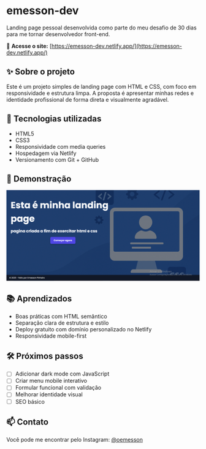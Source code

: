 # emesson-dev

Landing page pessoal desenvolvida como parte do meu desafio de 30 dias para me tornar desenvolvedor front-end.

🔗 **Acesse o site:** [https://emesson-dev.netlify.app/](https://emesson-dev.netlify.app/)

## ✨ Sobre o projeto

Este é um projeto simples de landing page com HTML e CSS, com foco em responsividade e estrutura limpa. A proposta é apresentar minhas redes e identidade profissional de forma direta e visualmente agradável.

## 🔧 Tecnologias utilizadas

- HTML5
- CSS3
- Responsividade com media queries
- Hospedagem via Netlify
- Versionamento com Git + GitHub

## 📸 Demonstração

![screenshot](images/screenshot.png)

## 📚 Aprendizados

- Boas práticas com HTML semântico
- Separação clara de estrutura e estilo
- Deploy gratuito com domínio personalizado no Netlify
- Responsividade mobile-first

## 🛠️ Próximos passos

- [ ] Adicionar dark mode com JavaScript
- [ ] Criar menu mobile interativo
- [ ] Formular funcional com validação
- [ ] Melhorar identidade visual
- [ ] SEO básico

## 📫 Contato

Você pode me encontrar pelo Instagram: [@oemesson](https://www.instagram.com/oemesson)
